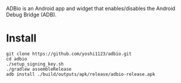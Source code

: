 ADBio is an Android app and widget that enables/disables the Android Debug
Bridge (ADB).

# Install

    git clone https://github.com/yoshi1123/adbio.git
    cd adbio
    ./setup_signing_key.sh
    ./gradlew assembleRelease
    adb install ./build/outputs/apk/release/adbio-release.apk
